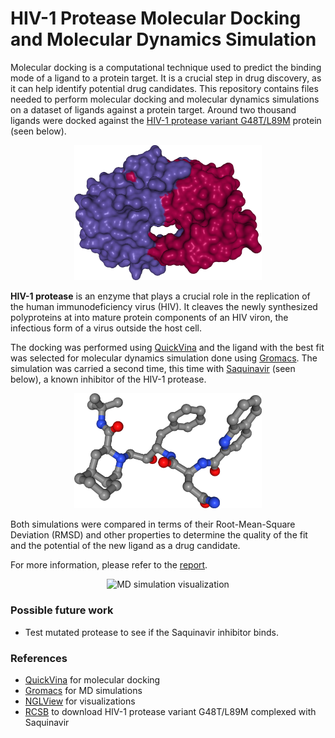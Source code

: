 # HIV-1 Protease Molecular Docking and Molecular Dynamics Simulation

Molecular docking is a computational technique used to predict the binding mode of a ligand to a protein target.
It is a crucial step in drug discovery, as it can help identify potential drug candidates.
This repository contains files needed to perform molecular docking and molecular dynamics simulations on a dataset of ligands against a protein target.
Around two thousand ligands were docked against the [HIV-1 protease variant G48T/L89M](https://www.rcsb.org/structure/4qgi) protein (seen below).

<p align="center">
<img src="report/figures/hiv1_nglview.png" width="300" alt="HIV-1 protease variant G48T/L89M visualized wit hNGLView">
</p>

**HIV-1 protease** is an enzyme that plays a crucial role in the replication of the human immunodeficiency virus (HIV).
It cleaves the newly synthesized polyproteins at into mature protein components of an HIV viron, the infectious form of a virus outside the host cell.

The docking was performed using [QuickVina](https://github.com/QVina) and the ligand with the best fit was selected for molecular dynamics simulation done using [Gromacs](https://github.com/gromacs).
The simulation was carried a second time, this time with [Saquinavir](https://en.wikipedia.org/wiki/Saquinavir) (seen below), a known inhibitor of the HIV-1 protease. 

<p align="center">
<img src="report/figures/saquinavir_nglview.png" width="300" alt="Saquinavir visualize with NGLView">
</p>

Both simulations were compared in terms of their Root-Mean-Square Deviation (RMSD) and other properties to determine the quality of the fit and the potential of the new ligand as a drug candidate.

For more information, please refer to the [report](report/report.pdf).

<p align="center">
<img src="report/figures/md.gif" width="400" alt="MD simulation visualization">
</p>

### Possible future work

- Test mutated protease to see if the Saquinavir inhibitor binds.

### References

- [QuickVina](https://github.com/QVina) for molecular docking
- [Gromacs](https://github.com/gromacs) for MD simulations
- [NGLView](https://github.com/nglviewer) for visualizations
- [RCSB](https://www.rcsb.org/structure/4qgi) to download HIV-1 protease variant G48T/L89M complexed with Saquinavir





